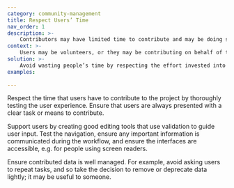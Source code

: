 ```yaml
---
category: community-management
title: Respect Users’ Time
nav_order: 1
description: >-
    Contributors may have limited time to contribute and may be doing so voluntarily. 
context: >-
    Users may be volunteers, or they may be contributing on behalf of their organisation, but only as part of other duties. Regardless, time is being donated to the project to help achieve a shared goal.
solution: >-
    Avoid wasting people’s time by respecting the effort invested into collecting and maintaining data, presenting clear ways of contributing, creating good editing tools, and avoid users having to repeat tasks.
examples:
    
---
```


Respect the time that users have to contribute to the project by thoroughly testing the user experience. Ensure that users are always presented with a clear task or means to contribute.

Support users by creating good editing tools that use validation to guide user input. Test the navigation, ensure any important information is communicated during the workflow, and ensure the interfaces are accessible, e.g. for people using screen readers.

Ensure contributed data is well managed. For example, avoid asking users to repeat tasks, and so take the decision to remove or deprecate data lightly; it may be useful to someone.
